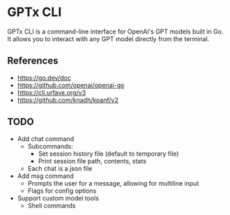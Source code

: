 # GPTx CLI

GPTx CLI is a command-line interface for OpenAI's GPT models built in Go.
It allows you to interact with any GPT model directly from the terminal.

## References

- https://go.dev/doc
- https://github.com/openai/openai-go
- https://cli.urfave.org/v3
- https://github.com/knadh/koanf/v2

## TODO

- Add chat command
    - Subcommands:
        - Set session history file (default to temporary file)
        - Print session file path, contents, stats
    - Each chat is a json file
- Add msg command
    - Prompts the user for a message, allowing for multiline input
    - Flags for config options
- Support custom model tools
    - Shell commands
